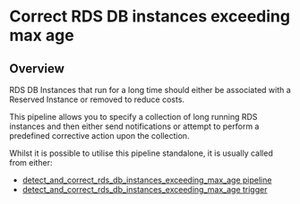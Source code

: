 # Correct RDS DB instances exceeding max age

## Overview

RDS DB Instances that run for a long time should either be associated with a Reserved Instance or removed to reduce costs.

This pipeline allows you to specify a collection of long running RDS instances and then either send notifications or attempt to perform a predefined corrective action upon the collection.

Whilst it is possible to utilise this pipeline standalone, it is usually called from either:
- [detect_and_correct_rds_db_instances_exceeding_max_age pipeline](https://hub.flowpipe.io/mods/turbot/aws_thrifty/pipelines/aws_thrifty.pipeline.detect_and_correct_rds_db_instances_exceeding_max_age)
- [detect_and_correct_rds_db_instances_exceeding_max_age trigger](https://hub.flowpipe.io/mods/turbot/aws_thrifty/triggers/aws_thrifty.trigger.query.detect_and_correct_rds_db_instances_exceeding_max_age)
